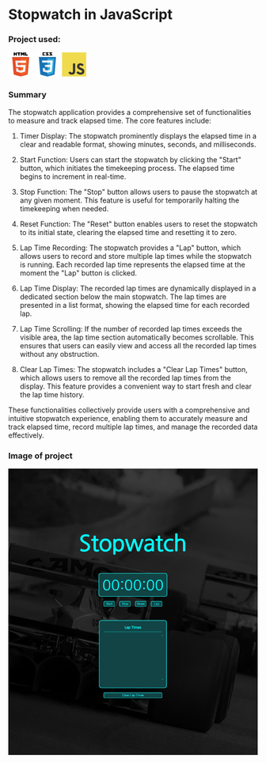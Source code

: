 <h1>Stopwatch in JavaScript</h1>

<h3>Project used:</h3><img src="https://raw.githubusercontent.com/devicons/devicon/master/icons/html5/html5-original-wordmark.svg" alt="HTML5" width="50" height="50"> <img src="https://raw.githubusercontent.com/devicons/devicon/master/icons/css3/css3-original-wordmark.svg" alt="CSS3" width="50" height="50"> <img src="https://raw.githubusercontent.com/devicons/devicon/master/icons/javascript/javascript-original.svg" alt="JavaScript" width="50" height="50">

<h3>Summary</h3>

The stopwatch application provides a comprehensive set of functionalities to measure and track elapsed time. The core features include:

1. Timer Display: The stopwatch prominently displays the elapsed time in a clear and readable format, showing minutes, seconds, and milliseconds.

2. Start Function: Users can start the stopwatch by clicking the "Start" button, which initiates the timekeeping process. The elapsed time begins to increment in real-time.

3. Stop Function: The "Stop" button allows users to pause the stopwatch at any given moment. This feature is useful for temporarily halting the timekeeping when needed.

4. Reset Function: The "Reset" button enables users to reset the stopwatch to its initial state, clearing the elapsed time and resetting it to zero.

5. Lap Time Recording: The stopwatch provides a "Lap" button, which allows users to record and store multiple lap times while the stopwatch is running. Each recorded lap time represents the elapsed time at the moment the "Lap" button is clicked.

6. Lap Time Display: The recorded lap times are dynamically displayed in a dedicated section below the main stopwatch. The lap times are presented in a list format, showing the elapsed time for each recorded lap.

7. Lap Time Scrolling: If the number of recorded lap times exceeds the visible area, the lap time section automatically becomes scrollable. This ensures that users can easily view and access all the recorded lap times without any obstruction.

8. Clear Lap Times: The stopwatch includes a "Clear Lap Times" button, which allows users to remove all the recorded lap times from the display. This feature provides a convenient way to start fresh and clear the lap time history.

These functionalities collectively provide users with a comprehensive and intuitive stopwatch experience, enabling them to accurately measure and track elapsed time, record multiple lap times, and manage the recorded data effectively.


<h3>Image of project</h3>

![Stopwatch Application](https://github.com/CFokstuen/Stopwatch/blob/main/Stopwatch.jpg)
